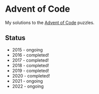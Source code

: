 # Advent of Code

My solutions to the [Advent of Code](https://adventofcode.com/) puzzles.

## Status

* 2015 - ongoing
* 2016 - completed!
* 2017 - completed!
* 2018 - completed!
* 2019 - completed!
* 2020 - completed!
* 2021 - ongoing
* 2022 - ongoing
